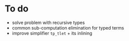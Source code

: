 # To do

- solve problem with recursive types
- common sub-computation elimination for typed terms
- improve simplifier `tp_tlet` + its inlining
